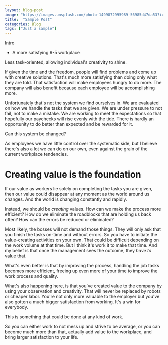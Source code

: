 ```yaml
---
layout: blog-post
image: "https://images.unsplash.com/photo-1499872995989-56985d47da53?ixlib=rb-0.3.5&ixid=eyJhcHBfaWQiOjEyMDd9&s=7ed1e81bf0e23244d68f97ca08244076&auto=format&fit=crop&w=1052&q=80"
title:  "Sample Post"
categories: Blog
tags: ["Just a sample"]
---
```


Intro
<!--more-->

* A more satisfying 9-5 workplace

Less task-oriented, allowing individual's creativity to shine.

If given the time and the freedom, people will find problems and come up with creative solutions. That's much more satisfying than doing only what they are told. That satisfaction will make employees hungry to do more. The company will also benefit because each employee will be accomplishing more.

Unfortunately that's not the system we find ourselves in. We are evaluated on how we handle the tasks that we are given. We are under pressure to not fail, not to make a mistake. We are working to meet the expectations so that hopefully our paychecks will rise evenly with the tide. There is hardly an opportunity to do better than expected and be rewarded for it.

Can this system be changed? 

As employees we have little control over the systematic side, but I believe there's also a lot we can do on our own, even against the grain of the current workplace tendencies.


# Creating value is the foundation

If our value as workers lie solely on completing the tasks you are given, then our value could disappear at any moment as the world around us changes. And the world is changing constantly and rapidly. 

Instead, we should be *creating* values. How can we make the process more efficient? How do we eliminate the roadblocks that are holding us back often? How can the errors be reduced or eliminated?

Most likely, the bosses will not demand those things. They will only ask that you finish the tasks on-time and without errors. So you have to initiate the value-creating activities on your own. That could be difficult depending on the work volume at that time. But I think it's work it to make that time. And my belief is that once the management sees the outcome, they *have to* value that.

What's even better is that by improving the process, handling the job tasks becomes more efficient, freeing up even more of your time to improve the work process and quality. 

What's also happening here, is that you've created value to the company by using your observation and creativity. That will never be replaced by robots or cheaper labor. You're not only more valuable to the employer but you've also gotten a much bigger satisfaction from working. It's a win for everybody. 

This is something that could be done at any kind of work. 

So you can either work to not mess up and strive to be average, or you can become much more than that, actually add value to the workplace, and bring larger satisfaction to your life.
